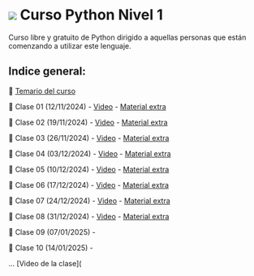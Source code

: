 #  <span><img src="https://img.shields.io/badge/Python-FFD43B?style=for-the-badge&logo=python&logoColor=blue"/></span>  Curso Python Nivel 1
Curso libre y gratuito de Python dirigido a aquellas personas que están comenzando a utilizar este lenguaje.

## Indice general:

📝 [Temario del curso](https://github.com/VintaBytes/Curso_Python_1/blob/main/temario.md)

🚀 Clase 01 (12/11/2024) - [Video](https://www.youtube.com/watch?v=HvR10e8_wnk) - [Material extra](https://github.com/VintaBytes/Curso_Python_1/blob/main/Clase01/clase01.md)
  
🚀 Clase 02 (19/11/2024) - [Video](https://youtu.be/ox668EteVN0) - [Material extra](https://github.com/VintaBytes/Curso_Python_1/blob/main/Clase02/Clase%2002-Variables%20y%20operadores.pdf)
  
🚀 Clase 03 (26/11/2024) - [Video](https://youtu.be/2Ifre11jaeM) - [Material extra](https://github.com/VintaBytes/Curso_Python_1/blob/main/Clase03/Clase%2003-Ingreso%20de%20datos.pdf)

🚀 Clase 04 (03/12/2024) - [Video](https://youtu.be/W7bo4qVbvA4) - [Material extra](https://github.com/VintaBytes/Curso_Python_1/blob/main/Clase04/Clase%2004-Condicionales%20I.pdf)

🚀 Clase 05 (10/12/2024) - [Video](https://youtu.be/mn9MlBtRu6k) - [Material extra](https://github.com/VintaBytes/Curso_Python_1/blob/main/Clase05/Clase%2005-Bucle%20While.pdf)

🚀 Clase 06 (17/12/2024) - [Video](https://youtu.be/Qe3f2Qe0FhA) - [Material extra](https://github.com/VintaBytes/Curso_Python_1/blob/main/Clase06/Clase%2006-Bucle%20for.pdf)

🚀 Clase 07 (24/12/2024) - [Video](https://youtu.be/YuG8aAKnjfo) - [Material extra](https://github.com/VintaBytes/Curso_Python_1/blob/main/Clase07/Clase%2007-Listas%20y%20Tuplas%20I.pdf)

🚀 Clase 08 (31/12/2024) - [Video](https://youtu.be/4R0zO22sapk) - [Material extra](https://github.com/VintaBytes/Curso_Python_1/blob/main/Clase08/Clase%2008-Listas%20y%20Tuplas%20II.pdf)

🚀 Clase 09 (07/01/2025) - 

🚀 Clase 10 (14/01/2025) - 

...
[Video de la clase](
